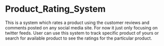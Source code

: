 # Product_Rating_System
This is a system which rates a product using the customer reviews and comments posted on any social media site. For now it just only focusing on twitter feeds. User can use this system to track specific product of yours or search for available product to see the ratings for the particular product.
